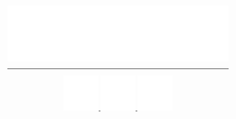 <p align="center">
<a alt="mibmo" href="https://mib.dev">
<img src="banner.svg">
</a>
</p>
<hr>

<div align="center">
<a href="https://github.com/mibmo">
	<img width="80em" alt="GitHub" src="https://raw.githubusercontent.com/mibmo/mibmo/main/logos/github.png">
</a>
<a href="https://mx.kanp.ai/#/@mib:kanp.ai">
	<img width="80em" alt="Matrix" src="https://raw.githubusercontent.com/mibmo/mibmo/main/logos/matrix.svg">
</a>
<a href="https://twitter.com/mibmos">
	<img width="80em" alt="Twitter" src="https://raw.githubusercontent.com/mibmo/mibmo/main/logos/twitter.svg">
</a>
</div>
